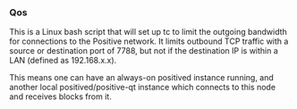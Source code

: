 ### Qos ###

This is a Linux bash script that will set up tc to limit the outgoing bandwidth for connections to the Positive network. It limits outbound TCP traffic with a source or destination port of 7788, but not if the destination IP is within a LAN (defined as 192.168.x.x).

This means one can have an always-on positived instance running, and another local positived/positive-qt instance which connects to this node and receives blocks from it.
